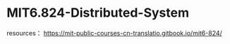 # MIT6.824-Distributed-System

resources：
https://mit-public-courses-cn-translatio.gitbook.io/mit6-824/
